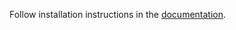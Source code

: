 
Follow installation instructions in the [documentation](https://mmf.sh/docs/getting_started/installation).
